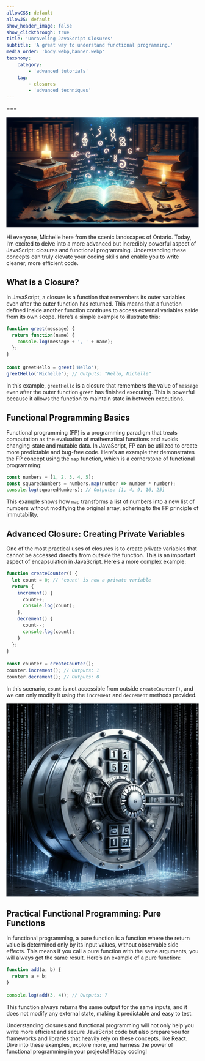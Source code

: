 ```yaml
---
allowCSS: default
allowJS: default
show_header_image: false
show_clickthrough: true
title: 'Unraveling JavaScript Closures'
subtitle: 'A great way to understand functional programming.'
media_order: 'body.webp,banner.webp'
taxonomy:
    category:
        - 'advanced tutorials'
    tag:
        - closures
        - 'advanced techniques'
---
```


===

![A banner image depicting a magical book with code symbols floating around it, symbolizing the mysterious and powerful concept of closures in JavaScript.](banner.webp)

Hi everyone, Michelle here from the scenic landscapes of Ontario. Today, I’m excited to delve into a more advanced but incredibly powerful aspect of JavaScript: closures and functional programming. Understanding these concepts can truly elevate your coding skills and enable you to write cleaner, more efficient code.

## What is a Closure?

In JavaScript, a closure is a function that remembers its outer variables even after the outer function has returned. This means that a function defined inside another function continues to access external variables aside from its own scope. Here’s a simple example to illustrate this:

```javascript
function greet(message) {
  return function(name) {
    console.log(message + ', ' + name);
  };
}

const greetHello = greet('Hello');
greetHello('Michelle'); // Outputs: "Hello, Michelle"
```

In this example, `greetHello` is a closure that remembers the value of `message` even after the outer function `greet` has finished executing. This is powerful because it allows the function to maintain state in between executions.

## Functional Programming Basics

Functional programming (FP) is a programming paradigm that treats computation as the evaluation of mathematical functions and avoids changing-state and mutable data. In JavaScript, FP can be utilized to create more predictable and bug-free code. Here’s an example that demonstrates the FP concept using the `map` function, which is a cornerstone of functional programming:

```javascript
const numbers = [1, 2, 3, 4, 5];
const squaredNumbers = numbers.map(number => number * number);
console.log(squaredNumbers); // Outputs: [1, 4, 9, 16, 25]
```

This example shows how `map` transforms a list of numbers into a new list of numbers without modifying the original array, adhering to the FP principle of immutability.

## Advanced Closure: Creating Private Variables

One of the most practical uses of closures is to create private variables that cannot be accessed directly from outside the function. This is an important aspect of encapsulation in JavaScript. Here’s a more complex example:

```javascript
function createCounter() {
  let count = 0; // 'count' is now a private variable
  return {
    increment() {
      count++;
      console.log(count);
    },
    decrement() {
      count--;
      console.log(count);
    }
  };
}

const counter = createCounter();
counter.increment(); // Outputs: 1
counter.decrement(); // Outputs: 0
```

In this scenario, `count` is not accessible from outside `createCounter()`, and we can only modify it using the `increment` and `decrement` methods provided.

![An image showing a vault with a numeric keypad, representing the concept of private variables secured by closures.](body.webp)

## Practical Functional Programming: Pure Functions

In functional programming, a pure function is a function where the return value is determined only by its input values, without observable side effects. This means if you call a pure function with the same arguments, you will always get the same result. Here’s an example of a pure function:

```javascript
function add(a, b) {
  return a + b;
}

console.log(add(3, 4)); // Outputs: 7
```

This function always returns the same output for the same inputs, and it does not modify any external state, making it predictable and easy to test.

Understanding closures and functional programming will not only help you write more efficient and secure JavaScript code but also prepare you for frameworks and libraries that heavily rely on these concepts, like React. Dive into these examples, explore more, and harness the power of functional programming in your projects! Happy coding!